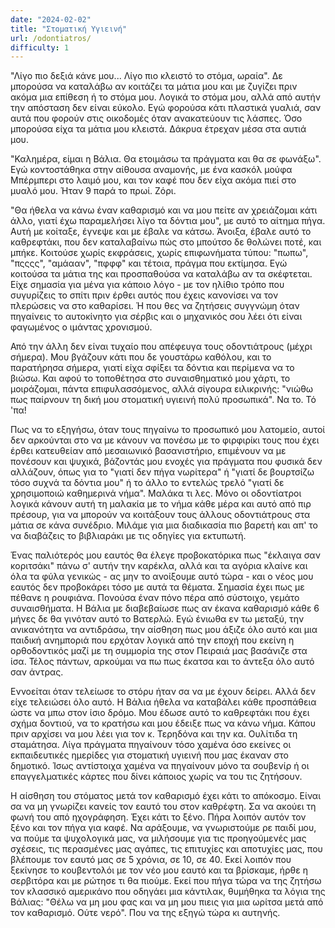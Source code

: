 ```yaml
---
date: "2024-02-02"
title: "Στοματική Υγιεινή"
url: /odontiatros/
difficulty: 1
---
```


"Λίγο πιο δεξιά κάνε μου... Λίγο πιο κλειστό το στόμα, ωραία". Δε μπορούσα να καταλάβω αν κοιτάζει τα μάτια μου και με ζυγίζει πριν ακόμα μια επίθεση ή το στόμα μου. Λογικά το στόμα μου, αλλά από αυτήν την απόσταση δεν είναι εύκολο. Εγώ φορούσα κάτι πλαστικά γυαλιά, σαν αυτά που φορούν στις οικοδομές όταν ανακατεύουν τις λάσπες. Όσο μπορούσα είχα τα μάτια μου κλειστά. Δάκρυα έτρεχαν μέσα στα αυτιά μου.

"Καλημέρα, είμαι η Βάλια. Θα ετοιμάσω τα πράγματα και θα σε φωνάξω". Εγώ κοντοστάθηκα στην αίθουσα αναμονής, με ένα κασκόλ μούφα Μπέρμπερι στο λαιμό μου, και τον καφέ που δεν είχα ακόμα πιεί στο μυαλό μου. Ήταν 9 παρά το πρωί. Ζόρι.

"Θα ήθελα να κάνω έναν καθαρισμό και να μου πείτε αν χρειάζομαι κάτι άλλο, γιατί έχω παραμελήσει λίγο τα δόντια μου", με αυτό το αίτημα πήγα. Αυτή με κοίταξε, έγνεψε και με έβαλε να κάτσω. Άνοιξα, έβαλε αυτό το καθρεφτάκι, που δεν καταλαβαίνω πώς στο μπούτσο δε θολώνει ποτέ, και μπήκε. Κοιτούσε χωρίς εκφράσεις, χωρίς επιφωνήματα τύπου: "πωπω", "πςςςς", "αμάααν", "πφφφ" και τέτοια, πράγμα που εκτίμησα. Εγώ κοιτούσα τα μάτια της και προσπαθούσα να καταλάβω αν τα σκέφτεται. Είχε σημασία για μένα για κάποιο λόγο - με τον ηλίθιο τρόπο που συγυρίζεις το σπίτι πριν έρθει αυτός που έχεις κανονίσει να τον πλερώσεις να στο καθαρίσει. Ή που θες να ζητήσεις συγγνώμη όταν πηγαίνεις το αυτοκίνητο για σέρβις και ο μηχανικός σου λέει ότι είναι φαγωμένος ο ιμάντας χρονισμού.

Από την άλλη δεν είναι τυχαίο που απέφευγα τους οδοντιάτρους (μέχρι σήμερα). Μου βγάζουν κάτι που δε γουστάρω καθόλου, και το παρατήρησα σήμερα, γιατί είχα σφίξει τα δόντια και περίμενα να το βιώσω. Και αφού το τοποθέτησα στο συναισθηματικό μου χάρτι, το μοιράζομαι, πάντα επιφυλασσόμενος, αλλά σίγουρα ειλικρινής: "νιώθω πως παίρνουν τη δική μου στοματική υγιεινή πολύ προσωπικά". Να το. Τό 'πα!

Πως να το εξηγήσω, όταν τους πηγαίνω το προσωπικό μου λατομείο, αυτοί δεν αρκούνται στο να με κάνουν να πονέσω με το φιρφιρίκι τους που έχει έρθει κατευθείαν από μεσαιωνικό βασανιστήριο, επιμένουν να με πονέσουν και ψυχικά, βάζοντάς μου ενοχές για πράγματα που φυσικά δεν αλλάζουν, όπως για το "γιατί δεν πήγα νωρίτερα" ή "γιατί δε βουρτσίζω τόσο συχνά τα δόντια μου" ή το άλλο το εντελώς τρελό "γιατί δε χρησιμοποιώ καθημερινά νήμα". Μαλάκα τι λες. Μόνο οι οδοντίατροι λογικά κάνουν αυτή τη μαλακία με το νήμα κάθε μέρα και αυτό από πιρ πρέσουρ, για να μπορούν να κοιτάξουν τους άλλους οδοντιάτρους στα μάτια σε κάνα συνέδριο. Μιλάμε για μια διαδικασία πιο βαρετή και απ' το να διαβάζεις το βιβλιαράκι με τις οδηγίες για εκτυπωτή.

Ένας παλιότερός μου εαυτός θα έλεγε προβοκατόρικα πως "έκλαιγα σαν κοριτσάκι" πάνω σ' αυτήν την καρέκλα, αλλά και τα αγόρια κλαίνε και όλα τα φύλα γενικώς - ας μην το ανοίξουμε αυτό τώρα - και ο νέος μου εαυτός δεν προβοκάρει τόσο με αυτά τα θέματα. Σημασία έχει πως με πέθανε η ρουφιάνα. Πονούσα έναν πόνο πέρα από σύστοιχο, γεμάτο συναισθήματα. Η Βάλια με διαβεβαίωσε πως αν έκανα καθαρισμό κάθε 6 μήνες δε θα γινόταν αυτό το Βατερλώ. Εγώ ένιωθα εν τω μεταξύ, την ανικανότητα να αντιδράσω, την αίσθηση πως μου άξιζε όλο αυτό και μια παιδική ανημποριά που ερχόταν λογικά από την εποχή που εκείνη η ορθοδοντικός μαζί με τη συμμορία της στον Πειραιά μας βασάνιζε στα ίσα. Τέλος πάντων, αρκούμαι να πω πως έκατσα και το άντεξα όλο αυτό σαν άντρας.

Εννοείται όταν τελείωσε το στόρυ ήταν σα να με έχουν δείρει. Αλλά δεν είχε τελειώσει όλο αυτό. Η Βάλια ήθελα να καταβάλει κάθε προσπάθεια ώστε να μπω στον ίσιο δρόμο. Μου έδωσε αυτό το καθρεφτάκι που έχει σχήμα δοντιού, να το κρατήσω και μου έδειξε πως να κάνω νήμα. Κάπου πριν αρχίσει να μου λέει για τον κ. Τερηδόνα και την κα. Ουλίτιδα τη σταμάτησα. Λίγα πράγματα πηγαίνουν τόσο χαμένα όσο εκείνες οι εκπαιδευτικές ημερίδες για στοματική υγιεινή που μας έκαναν στο δημοτικό. Ίσως αντίστοιχα χαμένα να πηγαίνουν μόνο τα σουβενίρ ή οι επαγγελματικές κάρτες που δίνει κάποιος χωρίς να του τις ζητήσουν.

Η αίσθηση του στόματος μετά τον καθαρισμό έχει κάτι το απόκοσμο. Είναι σα να μη γνωρίζει κανείς τον εαυτό του στον καθρέφτη. Σα να ακούει τη φωνή του από ηχογράφηση. Έχει κάτι το ξένο. Πήρα λοιπόν αυτόν τον ξένο και τον πήγα για καφέ. Να αράξουμε, να γνωριστούμε ρε παιδί μου, να πούμε τα ψυχολογικά μας, να μιλήσουμε για τις προηγούμενές μας σχέσεις, τις περασμένες μας αγάπες, τις επιτυχίες και αποτυχίες μας, που βλέπουμε τον εαυτό μας σε 5 χρόνια, σε 10, σε 40. Εκεί λοιπόν που ξεκίνησε το κουβεντολόι με τον νέο μου εαυτό και τα βρίσκαμε, ήρθε η σερβιτόρα και με ρώτησε τι θα πιούμε. Εκεί που πήγα τώρα να της ζητήσω τον κλασσικό αμερικάνο που οδηγάει μια κάντιλακ, θυμήθηκα τα λόγια της Βάλιας: "Θέλω να μη μου φας και να μη μου πιεις για μια ωρίτσα μετά από τον καθαρισμό. Ούτε νερό". Που να της εξηγώ τώρα κι αυτηνής.
